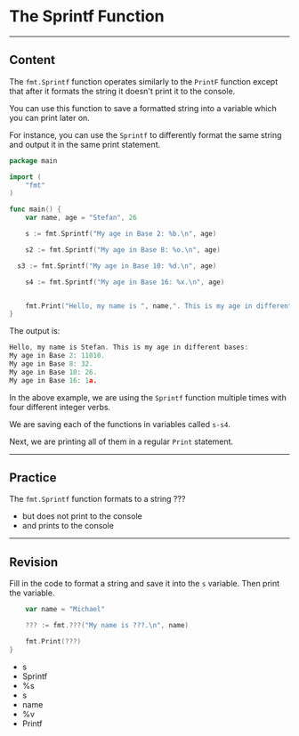 ﻿---
author: Stefan-Stojanovic

type: normal

category: how to

---

# The Sprintf Function

---
## Content

The `fmt.Sprintf` function operates similarly to the `PrintF` function except that after it formats the string it doesn't print it to the console.

You can use this function to save a formatted string into a variable which you can print later on.

For instance, you can use the `Sprintf` to differently format the same string and output it in the same print statement.

```go
package main

import (
	"fmt"
)

func main() {
	var name, age = "Stefan", 26

	s := fmt.Sprintf("My age in Base 2: %b.\n", age)

	s2 := fmt.Sprintf("My age in Base 8: %o.\n", age)

  s3 := fmt.Sprintf("My age in Base 10: %d.\n", age)

	s4 := fmt.Sprintf("My age in Base 16: %x.\n", age)


	fmt.Print("Hello, my name is ", name,". This is my age in different bases:\n", s, s2, s3, s4)
}
```

The output is:

```go
Hello, my name is Stefan. This is my age in different bases:
My age in Base 2: 11010.
My age in Base 8: 32.
My age in Base 10: 26.
My age in Base 16: 1a.
```

In the above example, we are using the `Sprintf` function multiple times with four different integer verbs. 

We are saving each of the functions in variables called `s-s4`.

Next, we are printing all of them in a regular `Print` statement.

---
## Practice

The `fmt.Sprintf` function formats to a string ???

- but does not print to the console
- and prints to the console

---
## Revision

Fill in the code to format a string and save it into the `s` variable. Then print the variable.

```go
	var name = "Michael"

	??? := fmt.???("My name is ???.\n", name)

	fmt.Print(???)
}
```

- s
- Sprintf
- %s
- s
- name
- %v
- Printf